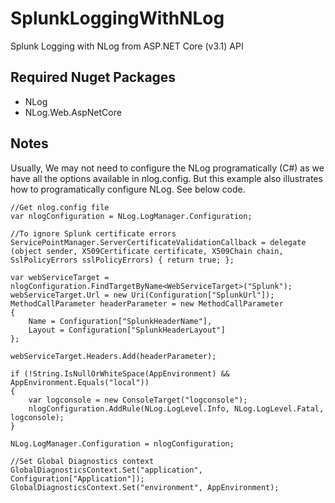 # SplunkLoggingWithNLog
Splunk Logging with NLog from ASP.NET Core (v3.1) API

## Required Nuget Packages
* NLog
* NLog.Web.AspNetCore

## Notes
Usually, We may not need to configure the NLog programatically (C#) as we have all the options available in nlog.config. But this example also illustrates how to programatically configure NLog. See below code.

```
//Get nlog.config file
var nlogConfiguration = NLog.LogManager.Configuration;

//To ignore Splunk certificate errors
ServicePointManager.ServerCertificateValidationCallback = delegate (object sender, X509Certificate certificate, X509Chain chain, SslPolicyErrors sslPolicyErrors) { return true; };

var webServiceTarget = nlogConfiguration.FindTargetByName<WebServiceTarget>("Splunk");
webServiceTarget.Url = new Uri(Configuration["SplunkUrl"]);
MethodCallParameter headerParameter = new MethodCallParameter
{
    Name = Configuration["SplunkHeaderName"],
    Layout = Configuration["SplunkHeaderLayout"]
};

webServiceTarget.Headers.Add(headerParameter);

if (!String.IsNullOrWhiteSpace(AppEnvironment) && AppEnvironment.Equals("local"))
{
    var logconsole = new ConsoleTarget("logconsole");
    nlogConfiguration.AddRule(NLog.LogLevel.Info, NLog.LogLevel.Fatal, logconsole);
}

NLog.LogManager.Configuration = nlogConfiguration;

//Set Global Diagnostics context
GlobalDiagnosticsContext.Set("application", Configuration["Application"]);
GlobalDiagnosticsContext.Set("environment", AppEnvironment);
```
